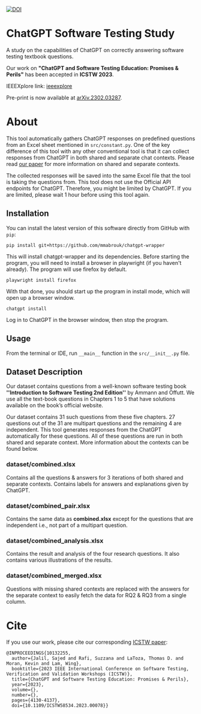 [![DOI](https://zenodo.org/badge/DOI/10.5281/zenodo.7700501.svg)](https://doi.org/10.5281/zenodo.7700501)

# ChatGPT Software Testing Study

A study on the capabilities of ChatGPT on correctly answering software testing textbook questions.

Our work on **"ChatGPT and Software Testing Education: Promises & Perils"** has been accepted in **ICSTW 2023**.

IEEEXplore link: [ieeexplore](https://ieeexplore.ieee.org/abstract/document/10132255)

Pre-print is now available at [arXiv.2302.03287](https://arxiv.org/abs/2302.03287).

# About
This tool automatically gathers ChatGPT responses on predefined questions from an Excel sheet mentioned in ```src/constant.py```. One of the key difference of this tool with any other conventional tool is that it can collect responses from ChatGPT in both shared and separate chat contexts. Please read [our paper](https://arxiv.org/abs/2302.03287) for more information on shared and separate contexts.

The collected responses will be saved into the same Excel file that the tool is taking the questions from. This tool does not use the Official API endpoints for ChatGPT. Therefore, you might be limited by ChatGPT. If you are limited, please wait 1 hour before using this tool again.

## Installation

You can install the latest version of this software directly from GitHub with ```pip```:

```pip install git+https://github.com/mmabrouk/chatgpt-wrapper```

This will install chatgpt-wrapper and its dependencies. Before starting the program, you will need to install a browser
in playwright (if you haven't already). The program will use firefox by default.

```playwright install firefox```

With that done, you should start up the program in install mode, which will open up a browser window.

```chatgpt install```

Log in to ChatGPT in the browser window, then stop the program.

## Usage

From the terminal or IDE, run ```__main__``` function in the ```src/__init__.py``` file.


## Dataset Description
Our dataset contains questions from a well-known software testing book **''Introduction to Software Testing 2nd Edition''** by Ammann and Offutt. 
We use all the text-book questions in Chapters 1 to 5 that have solutions available on the book’s official website. 

Our dataset contains 31 such questions from these five chapters. 27 questions out of the 31 are multipart questions and the remaining 4 are independent.
This tool generates responses from the ChatGPT automatically for these questions. All of these questions are run in both shared and separate context.
More information about the contexts can be found below.

### dataset/combined.xlsx
Contains all the questions & answers for 3 iterations of both shared and separate contexts. Contains labels for answers and explanations given by ChatGPT.

### dataset/combined_pair.xlsx
Contains the same data as **combined.xlsx** except for the questions that are independent i.e., not part of a multipart question.

### dataset/combined_analysis.xlsx
Contains the result and analysis of the four research questions. It also contains various illustrations of the results.

### dataset/combined_merged.xlsx
Questions with missing shared contexts are replaced with the answers for the separate context to easily fetch the data for 
RQ2 & RQ3 from a single column.


# Cite
If you use our work, please cite our corresponding [ICSTW paper](https://arxiv.org/abs/2302.03287):
```
@INPROCEEDINGS{10132255,
  author={Jalil, Sajed and Rafi, Suzzana and LaToza, Thomas D. and Moran, Kevin and Lam, Wing},
  booktitle={2023 IEEE International Conference on Software Testing, Verification and Validation Workshops (ICSTW)}, 
  title={ChatGPT and Software Testing Education: Promises & Perils}, 
  year={2023},
  volume={},
  number={},
  pages={4130-4137},
  doi={10.1109/ICSTW58534.2023.00078}}
```
